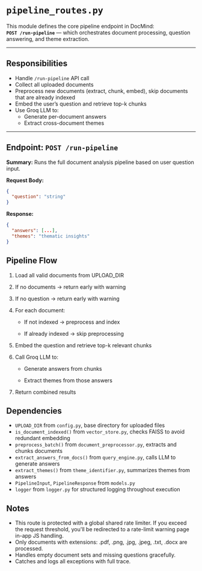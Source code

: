 # `pipeline_routes.py`

This module defines the core pipeline endpoint in DocMind:  
**`POST /run-pipeline`** — which orchestrates document processing, question answering, and theme extraction.

---

## Responsibilities

- Handle `/run-pipeline` API call
- Collect all uploaded documents
- Preprocess new documents (extract, chunk, embed), skip documents that are already indexed
- Embed the user’s question and retrieve top-k chunks
- Use Groq LLM to:
  - Generate per-document answers
  - Extract cross-document themes

---

## Endpoint: `POST /run-pipeline`

**Summary:** Runs the full document analysis pipeline based on user question input.

**Request Body:**  
```json
{
  "question": "string"
}
```

**Response:**
```json
{
  "answers": [...],
  "themes": "thematic insights"
}
```

## Pipeline Flow
1. Load all valid documents from UPLOAD_DIR

2. If no documents → return early with warning

3. If no question → return early with warning

4. For each document:

    - If not indexed → preprocess and index

    - If already indexed → skip preprocessing

5. Embed the question and retrieve top-k relevant chunks

6. Call Groq LLM to:

    - Generate answers from chunks

    - Extract themes from those answers

7. Return combined results

## Dependencies

- `UPLOAD_DIR` from `config.py`, base directory for uploaded files
- `is_document_indexed()` from `vector_store.py`, checks FAISS to avoid redundant embedding
- `preprocess_batch()` from `document_preprocessor.py`, extracts and chunks documents
- `extract_answers_from_docs()` from `query_engine.py`, calls LLM to generate answers
- `extract_themes()` from `theme_identifier.py`, summarizes themes from answers
- `PipelineInput`, `PipelineResponse` from `models.py`
- `logger` from `logger.py` for structured logging throughout execution

## Notes
- This route is protected with a global shared rate limiter. If you exceed the request threshold, you'll be redirected to a rate-limit warning page in-app JS handling.
- Only documents with extensions: .pdf, .png, .jpg, .jpeg, .txt, .docx are processed.
- Handles empty document sets and missing questions gracefully.
- Catches and logs all exceptions with full trace.